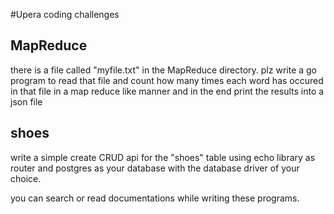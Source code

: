 #Upera coding challenges

## MapReduce
there is a file called "myfile.txt" in the MapReduce directory.
plz write a go program to read that file and count how many times each word has occured in that file in a map reduce like manner and in the end print the results into a json file

## shoes 
write a simple create CRUD api for the "shoes" table using echo library as router and postgres as your database with the database driver of your choice.

you can search or read documentations while writing these programs.
